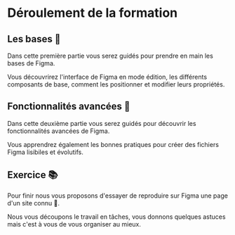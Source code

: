 # Déroulement de la formation

## Les bases 🧱

Dans cette première partie vous serez guidés pour prendre en main les bases de Figma.

Vous découvrirez l'interface de Figma en mode édition, les différents composants de base, comment les positionner et modifier leurs propriétés.

## Fonctionnalités avancées 🚀

Dans cette deuxième partie vous serez guidés pour découvrir les fonctionnalités avancées de Figma.

Vous apprendrez également les bonnes pratiques pour créer des fichiers Figma lisibiles et évolutifs.

## Exercice 📚

Pour finir nous vous proposons d'essayer de reproduire sur Figma une page d'un site connu 🚙.

Nous vous découpons le travail en tâches, vous donnons quelques astuces mais c'est à vous de vous organiser au mieux.

